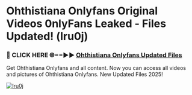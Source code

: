 # Ohthistiana Onlyfans Original Videos 0nlyFans Leaked - Files Updated! (lru0j)

<h3>🔴 CLICK HERE 🌐==►► <a href="https://tinyurl.com/ehrbuxhb" rel="nofollow">Ohthistiana Onlyfans Updated Files</a></h3>

Get Ohthistiana Onlyfans and all content. Now you can access all videos and pictures of Ohthistiana Onlyfans. New Updated Files 2025!

[![lru0j](https://i.imgur.com/lVYEuWS.gif)](https://tinyurl.com/ehrbuxhb)
